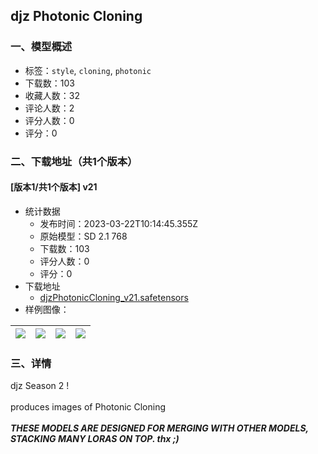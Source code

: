 ## djz Photonic Cloning
### 一、模型概述

- 标签：`style`, `cloning`, `photonic`
- 下载数：103
- 收藏人数：32
- 评论人数：2
- 评分人数：0
- 评分：0

### 二、下载地址（共1个版本）

#### [版本1/共1个版本] v21

- 统计数据
  - 发布时间：2023-03-22T10:14:45.355Z
  - 原始模型：SD 2.1 768
  - 下载数：103
  - 评分人数：0
  - 评分：0
- 下载地址
  - [djzPhotonicCloning_v21.safetensors](https://civitai.com/api/download/models/27225)
- 样例图像：

| <img src="https://image.civitai.com/xG1nkqKTMzGDvpLrqFT7WA/72537ebb-2647-4fc8-ae87-9d5a110b2800/width=450/300115.jpeg" /> | <img src="https://image.civitai.com/xG1nkqKTMzGDvpLrqFT7WA/f1786412-c484-4d67-0731-131dfd756500/width=450/300114.jpeg" /> | <img src="https://image.civitai.com/xG1nkqKTMzGDvpLrqFT7WA/a5e7914b-9d5c-4b78-9c68-7ff929b8e300/width=450/299786.jpeg" /> | <img src="https://image.civitai.com/xG1nkqKTMzGDvpLrqFT7WA/74bc54c3-bc83-41ae-8eb6-41adc479ad00/width=450/300113.jpeg" /> |
| ---- | ---- | ---- | ---- |


### 三、详情
<p>djz Season 2 !<br /><br />produces images of Photonic Cloning<br /><br /><strong><em>THESE MODELS ARE DESIGNED FOR MERGING WITH OTHER MODELS, STACKING MANY LORAS ON TOP.   thx ;)</em></strong></p>